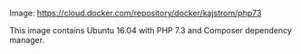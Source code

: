 Image: https://cloud.docker.com/repository/docker/kajstrom/php73

This image contains Ubuntu 16.04 with PHP 7.3 and Composer dependency manager.